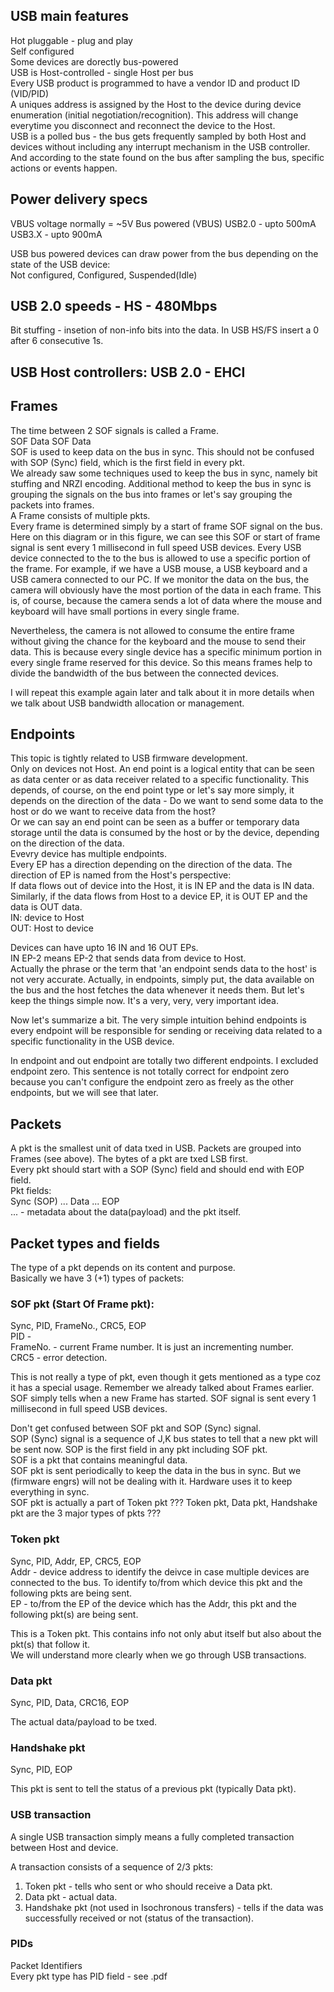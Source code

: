 ## USB main features
Hot pluggable - plug and play  
Self configured  
Some devices are dorectly bus-powered  
USB is Host-controlled - single Host per bus  
Every USB product is programmed to have a vendor ID and product ID (VID/PID)  
A uniques address is assigned by the Host to the device during device enumeration (initial negotiation/recognition). This address will change everytime you disconnect and reconnect the device to the Host.  
USB is a polled bus - the bus gets frequently sampled by both Host and devices without including any interrupt mechanism in the USB controller. And according to the state found on the bus after sampling the bus, specific actions or events happen.  


## Power delivery specs
VBUS voltage normally = ~5V
Bus powered (VBUS)
USB2.0 - upto 500mA
USB3.X - upto 900mA  

USB bus powered devices can draw power from the bus depending on the state of the USB device:  
Not configured, Configured, Suspended(Idle)  


## USB 2.0 speeds - HS - 480Mbps  
Bit stuffing - insetion of non-info bits into the data. In USB HS/FS insert a 0 after 6 consecutive 1s.  

## USB Host controllers: USB 2.0 - EHCI  

## Frames
The time between 2 SOF signals is called a Frame.  
SOF Data SOF Data  
SOF is used to keep data on the bus in sync. This should not be confused with SOP (Sync) field, which is the first field in every pkt.  
We already saw some techniques used to keep the bus in sync, namely bit stuffing and NRZI encoding.
Additional method to keep the bus in sync is grouping the signals on the bus into frames or let's say grouping the packets into frames.  
A Frame consists of multiple pkts.  
Every frame is determined simply by a start of frame SOF signal on the bus. Here on this diagram or in this figure, we can see this SOF or start of frame signal is sent 
every 1 millisecond in full speed USB devices.
Every USB device connected to the to the bus is allowed to use a specific portion of the frame.
For example, if we have a USB mouse, a USB keyboard and a USB camera connected to our PC.
If we monitor the data on the bus, the camera will obviously have the most portion of the data in each frame.
This is, of course, because the camera sends a lot of data where the mouse and keyboard will have small portions in every single frame.

Nevertheless, the camera is not allowed to consume the entire frame without giving the chance for the keyboard and the mouse to send their data.
This is because every single device has a specific minimum portion in every single frame reserved for this device.
So this means frames help to divide the bandwidth of the bus between the connected devices.

I will repeat this example again later and talk about it in more details when we talk about USB bandwidth allocation or management.



## Endpoints
This topic is tightly related to USB firmware development.  
Only on devices not Host. An end point is a logical entity that can be seen as data center or as data receiver related to a specific functionality. This depends, of course, on the end point type or let's say more simply, it depends on the direction of the data - Do we want to send some data to the host or do we want to receive data from the host?  
Or we can say an end point can be seen as a buffer or temporary data storage until the data is consumed by the host or by the device, depending on the direction of the data.  
Evevry device has multiple endpoints.  
Every EP has a direction depending on the direction of the data. The direction of EP is named from the Host's perspective:  
If data flows out of device into the Host, it is IN EP and the data is IN data. Similarly, if the data flows from Host to a device EP, it is OUT EP and the data is OUT data.  
IN: device to Host  
OUT: Host to device  

Devices can have upto 16 IN and 16 OUT EPs.  
IN EP-2 means EP-2 that sends data from device to Host.  
Actually the phrase or the term that 'an endpoint sends data to the host' is not very accurate. Actually, in endpoints, simply put, the data available on the bus and the host fetches the data whenever it needs them. But let's keep the things simple now. It's a very, very, very important idea.  

Now let's summarize a bit.
The very simple intuition behind endpoints is every endpoint will be responsible for sending or receiving
data related to a specific functionality in the USB device.
  
In endpoint and out endpoint are totally two different endpoints.
I excluded endpoint zero. This sentence is not totally correct for endpoint zero because you can't configure the endpoint zero as freely as the other endpoints, but we will see that later.


## Packets
A pkt is the smallest unit of data txed in USB. Packets are grouped into Frames (see above). The bytes of a pkt are txed LSB first.  
Every pkt should start with a SOP (Sync) field and should end with EOP field.  
Pkt fields:  
Sync (SOP) ... Data ... EOP   
... - metadata about the data(payload) and the pkt itself.    


## Packet types and fields
The type of a pkt depends on its content and purpose.  
Basically we have 3 (+1) types of packets:  
  
### SOF pkt (Start Of Frame pkt):  
<Idle> Sync, PID, FrameNo., CRC5, EOP <Idle>  
PID -   
FrameNo. - current Frame number. It is just an incrementing number.  
CRC5 - error detection.  
   
This is not really a type of pkt, even though it gets mentioned as a type coz it has a special usage. Remember we already talked about Frames earlier. SOF simply tells when a new Frame has started. SOF signal is sent every 1 millisecond in full speed USB devices.  

  
Don't get confused between SOF pkt and SOP (Sync) signal.  
SOP (Sync) signal is a sequence of J,K bus states to tell that a new pkt will be sent now. SOP is the first field in any pkt including SOF pkt.  
SOF is a pkt that contains meaningful data.  
SOF pkt is sent periodically to keep the data in the bus in sync. But we (firmware engrs) will not be dealing with it. Hardware uses it to keep everything in sync.  
SOF pkt is actually a part of Token pkt ???  Token pkt, Data pkt, Handshake pkt are the 3 major types of pkts ???  


### Token pkt
<Idle> Sync, PID, Addr, EP, CRC5, EOP <Idle>  
Addr - device address to identify the deivce in case multiple devices are connected to the bus. To identify to/from which device this pkt and the following pkts are being sent.  
EP -  to/from the EP of the device which has the Addr, this pkt and the following pkt(s) are being sent.   
  
This is a Token pkt. This contains info not only abut itself but also about the pkt(s) that follow it.  
We will understand more clearly when we go through USB transactions.  



### Data pkt
<Idle> Sync, PID, Data, CRC16, EOP <Idle>  

The actual data/payload to be txed.  



### Handshake pkt
<Idle> Sync, PID, EOP <Idle>  

This pkt is sent to tell the status of a previous pkt (typically Data pkt).



### USB transaction
A single USB transaction simply means a fully completed transaction between Host and device.  
  
A transaction consists of a sequence of 2/3 pkts:  
1. Token pkt - tells who sent or who should receive a Data pkt.  
2. Data pkt - actual data.  
3. Handshake pkt (not used in Isochronous transfers) - tells if the data was successfully received or not (status of the transaction).
  


### PIDs
Packet Identifiers  
Every pkt type has PID field - see .pdf  

  









